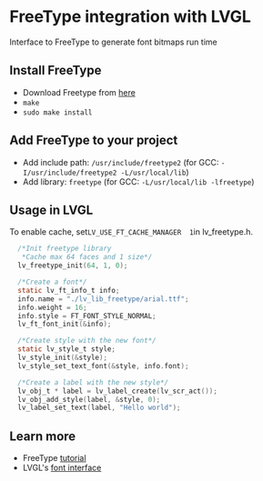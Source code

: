 # FreeType integration with LVGL
Interface to FreeType to generate font bitmaps run time

## Install FreeType
- Download Freetype from [here](https://sourceforge.net/projects/freetype/files/)
- `make`
- `sudo make install`

## Add FreeType to your project
- Add include path: `/usr/include/freetype2` (for GCC: `-I/usr/include/freetype2 -L/usr/local/lib`)
- Add library: `freetype` (for GCC: `-L/usr/local/lib -lfreetype`)

## Usage in LVGL

To enable cache, set`LV_USE_FT_CACHE_MANAGER  1`in lv_freetype.h.

```c
  /*Init freetype library
   *Cache max 64 faces and 1 size*/
  lv_freetype_init(64, 1, 0);

  /*Create a font*/
  static lv_ft_info_t info;
  info.name = "./lv_lib_freetype/arial.ttf";
  info.weight = 16;
  info.style = FT_FONT_STYLE_NORMAL;
  lv_ft_font_init(&info);

  /*Create style with the new font*/
  static lv_style_t style;
  lv_style_init(&style);
  lv_style_set_text_font(&style, info.font);

  /*Create a label with the new style*/
  lv_obj_t * label = lv_label_create(lv_scr_act());
  lv_obj_add_style(label, &style, 0);
  lv_label_set_text(label, "Hello world");

```

## Learn more
- FreeType [tutorial](https://www.freetype.org/freetype2/docs/tutorial/step1.html) 
- LVGL's [font interface](https://docs.lvgl.io/v7/en/html/overview/font.html#add-a-new-font-engine)
